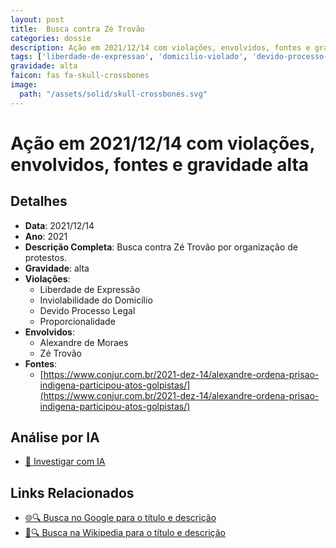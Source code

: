 ```yaml
---
layout: post
title:  Busca contra Zé Trovão
categories: dossie
description: Ação em 2021/12/14 com violações, envolvidos, fontes e gravidade alta
tags: ['liberdade-de-expressao', 'domicilio-violado', 'devido-processo-legal', 'proporcionalidade', 'alexandre-de-moraes', 'ze-trovao', 'gravidade-alta']
gravidade: alta
faicon: fas fa-skull-crossbones
image:
  path: "/assets/solid/skull-crossbones.svg"
---
```


# Ação em 2021/12/14 com violações, envolvidos, fontes e gravidade alta

## Detalhes
- **Data**: 2021/12/14
- **Ano**: 2021
- **Descrição Completa**: Busca contra Zé Trovão por organização de protestos.
- **Gravidade**: alta <i class="fas fas fa-skull-crossbones fa-2x"></i>
- **Violações**:
  - Liberdade de Expressão
  - Inviolabilidade do Domicílio
  - Devido Processo Legal
  - Proporcionalidade
- **Envolvidos**:
  - Alexandre de Moraes
  - Zé Trovão
- **Fontes**:
  - [https://www.conjur.com.br/2021-dez-14/alexandre-ordena-prisao-indigena-participou-atos-golpistas/](https://www.conjur.com.br/2021-dez-14/alexandre-ordena-prisao-indigena-participou-atos-golpistas/)

## Análise por IA
- [🤖 Investigar com IA](https://www.perplexity.ai/search?q=%22Alexandre%20de%20Moraes%22%20Busca%20contra%20Z%C3%A9%20Trov%C3%A3o%20Busca%20contra%20Z%C3%A9%20Trov%C3%A3o%20por%20organiza%C3%A7%C3%A3o%20de%20protestos.%20Liberdade%20de%20Express%C3%A3o%20Inviolabilidade%20do%20Domic%C3%ADlio%20Devido%20Processo%20Legal%20Proporcionalidade%202021%20gravidade%20alta)

## Links Relacionados
- [🌐🔍 Busca no Google para o título e descrição](https://www.google.com/search?q=%22Alexandre%20de%20Moraes%22%20Busca%20contra%20Z%C3%A9%20Trov%C3%A3o%20Busca%20contra%20Z%C3%A9%20Trov%C3%A3o%20por%20organiza%C3%A7%C3%A3o%20de%20protestos.%20Liberdade%20de%20Express%C3%A3o%20Inviolabilidade%20do%20Domic%C3%ADlio%20Devido%20Processo%20Legal%20Proporcionalidade%202021%20gravidade%20alta)
- [📖🔍 Busca na Wikipedia para o título e descrição](https://pt.wikipedia.org/w/index.php?search=%22Alexandre%20de%20Moraes%22%20Busca%20contra%20Z%C3%A9%20Trov%C3%A3o%20Busca%20contra%20Z%C3%A9%20Trov%C3%A3o%20por%20organiza%C3%A7%C3%A3o%20de%20protestos.%20Liberdade%20de%20Express%C3%A3o%20Inviolabilidade%20do%20Domic%C3%ADlio%20Devido%20Processo%20Legal%20Proporcionalidade%202021%20gravidade%20alta)

